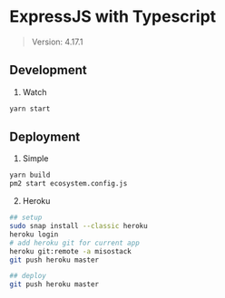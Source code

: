 # ExpressJS with Typescript

> Version: 4.17.1

## Development

1. Watch

```bash
yarn start
```

## Deployment

1. Simple

```bash
yarn build
pm2 start ecosystem.config.js
```

2. Heroku


```bash
## setup
sudo snap install --classic heroku
heroku login
# add heroku git for current app
heroku git:remote -a misostack
git push heroku master

## deploy
git push heroku master
```